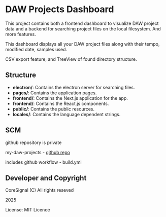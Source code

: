 
# DAW Projects Dashboard

This project contains both a frontend dashboard to visualize DAW project data and a backend for searching project files on the local filesystem. And more features.

This dashboard displays all your DAW project files along with their tempo, modified date, samples used.

CSV export feature, and TreeView of found directory structure.

## Structure

- **electron/**: Contains the electron server for searching files.
- **pages/**: Contains the application pages.
- **frontend/**: Contains the Next.js application for the app.
- **frontend/**: Contains the React.js components.
- **public/**: Contains the public resources.
- **locales/**: Contains the language dependent strings.

## SCM

github repository is private

my-daw-projects - [github repo](https://github.com/dkos23/my-daw-projects)

includes github workflow - build.yml

## Developer and Copyright

CoreSignal (C) All rights reseved

2025

License: MIT Licence
